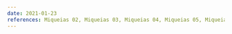 ```yaml
---
date: 2021-01-23
references: Miqueias 02, Miqueias 03, Miqueias 04, Miqueias 05, Miqueias 06, Salmos 24 
---
```

